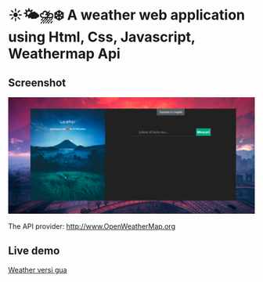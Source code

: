 # ☀️🌤⛈❄️ A weather web application using Html, Css, Javascript, Weathermap Api

## Screenshot

<img src="new.png">

The API provider: http://www.OpenWeatherMap.org

## Live demo

[Weather versi gua](https://weatherdeveloper.netlify.app/)
